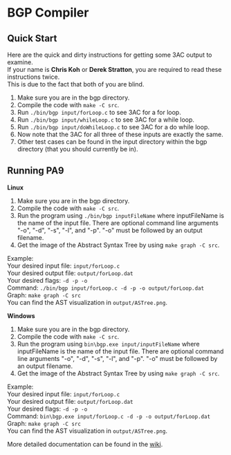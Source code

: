 # BGP Compiler

## Quick Start
Here are the quick and dirty instructions for getting some 3AC output to examine.\
If your name is **Chris Koh** or **Derek Stratton**, you are required to read these instructions twice.\
This is due to the fact that both of you are blind.

1. Make sure you are in the bgp directory.
2. Compile the code with ```make -C src```.
3. Run ```./bin/bgp input/forLoop.c``` to see 3AC for a for loop.
4. Run ```./bin/bgp input/whileLoop.c``` to see 3AC for a while loop.
5. Run ```./bin/bgp input/doWhileLoop.c``` to see 3AC for a do while loop.
6. Now note that the 3AC for all three of these inputs are exactly the same.
7. Other test cases can be found in the input directory within the bgp directory (that you should currently be in).

## Running PA9

**Linux**
1. Make sure you are in the bgp directory.
2. Compile the code with ```make -C src```.
3. Run the program using ```./bin/bgp inputFileName``` where inputFileName is the name of the input file. There are optional command line arguments "-o", "-d", "-s", "-l", and "-p". "-o" must be followed by an output filename.
4. Get the image of the Abstract Syntax Tree by using ```make graph -C src```.

Example:\
Your desired input file: ```input/forLoop.c```\
Your desired output file: ```output/forLoop.dat```\
Your desired flags: ```-d -p -o```\
Command: ```./bin/bgp input/forLoop.c -d -p -o output/forLoop.dat```\
Graph: ```make graph -C src```\
You can find the AST visualization in ```output/ASTree.png```.

**Windows**
1. Make sure you are in the bgp directory.
2. Compile the code with ```make -C src```.
3. Run the program using ```bin\bgp.exe input/inputFileName``` where inputFileName is the name of the input file. There are optional command line arguments "-o", "-d", "-s", "-l", and "-p". "-o" must be followed by an output filename.
4. Get the image of the Abstract Syntax Tree by using ```make graph -C src```.

Example:\
Your desired input file: ```input/forLoop.c```\
Your desired output file: ```output/forLoop.dat```\
Your desired flags: ```-d -p -o```\
Command: ```bin\bgp.exe input/forLoop.c -d -p -o output/forLoop.dat```\
Graph: ```make graph -C src```\
You can find the AST visualization in ```output/ASTree.png```.

More detailed documentation can be found in the [wiki](https://github.com/Price775/CS460-Beck-Garner-Poston/wiki).
